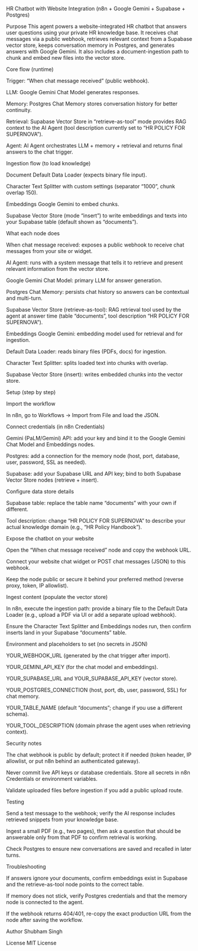HR Chatbot with Website Integration (n8n + Google Gemini + Supabase + Postgres)

Purpose
This agent powers a website-integrated HR chatbot that answers user questions using your private HR knowledge base. It receives chat messages via a public webhook, retrieves relevant context from a Supabase vector store, keeps conversation memory in Postgres, and generates answers with Google Gemini. It also includes a document-ingestion path to chunk and embed new files into the vector store. 

Core flow (runtime)

Trigger: “When chat message received” (public webhook).

LLM: Google Gemini Chat Model generates responses.

Memory: Postgres Chat Memory stores conversation history for better continuity.

Retrieval: Supabase Vector Store in “retrieve-as-tool” mode provides RAG context to the AI Agent (tool description currently set to “HR POLICY FOR SUPERNOVA”).

Agent: AI Agent orchestrates LLM + memory + retrieval and returns final answers to the chat trigger. 

Ingestion flow (to load knowledge)

Document Default Data Loader (expects binary file input).

Character Text Splitter with custom settings (separator “1000”, chunk overlap 150).

Embeddings Google Gemini to embed chunks.

Supabase Vector Store (mode “insert”) to write embeddings and texts into your Supabase table (default shown as “documents”). 

What each node does

When chat message received: exposes a public webhook to receive chat messages from your site or widget.

AI Agent: runs with a system message that tells it to retrieve and present relevant information from the vector store.

Google Gemini Chat Model: primary LLM for answer generation.

Postgres Chat Memory: persists chat history so answers can be contextual and multi-turn.

Supabase Vector Store (retrieve-as-tool): RAG retrieval tool used by the agent at answer time (table “documents”, tool description “HR POLICY FOR SUPERNOVA”).

Embeddings Google Gemini: embedding model used for retrieval and for ingestion.

Default Data Loader: reads binary files (PDFs, docs) for ingestion.

Character Text Splitter: splits loaded text into chunks with overlap.

Supabase Vector Store (insert): writes embedded chunks into the vector store. 

Setup (step by step)

Import the workflow

In n8n, go to Workflows → Import from File and load the JSON.

Connect credentials (in n8n Credentials)

Gemini (PaLM/Gemini) API: add your key and bind it to the Google Gemini Chat Model and Embeddings nodes.

Postgres: add a connection for the memory node (host, port, database, user, password, SSL as needed).

Supabase: add your Supabase URL and API key; bind to both Supabase Vector Store nodes (retrieve + insert). 

Configure data store details

Supabase table: replace the table name “documents” with your own if different.

Tool description: change “HR POLICY FOR SUPERNOVA” to describe your actual knowledge domain (e.g., “HR Policy Handbook”). 

Expose the chatbot on your website

Open the “When chat message received” node and copy the webhook URL.

Connect your website chat widget or POST chat messages (JSON) to this webhook.

Keep the node public or secure it behind your preferred method (reverse proxy, token, IP allowlist).

Ingest content (populate the vector store)

In n8n, execute the ingestion path: provide a binary file to the Default Data Loader (e.g., upload a PDF via UI or add a separate upload webhook).

Ensure the Character Text Splitter and Embeddings nodes run, then confirm inserts land in your Supabase “documents” table. 

Environment and placeholders to set (no secrets in JSON)

YOUR_WEBHOOK_URL (generated by the chat trigger after import).

YOUR_GEMINI_API_KEY (for the chat model and embeddings).

YOUR_SUPABASE_URL and YOUR_SUPABASE_API_KEY (vector store).

YOUR_POSTGRES_CONNECTION (host, port, db, user, password, SSL) for chat memory.

YOUR_TABLE_NAME (default “documents”; change if you use a different schema).

YOUR_TOOL_DESCRIPTION (domain phrase the agent uses when retrieving context).

Security notes

The chat webhook is public by default; protect it if needed (token header, IP allowlist, or put n8n behind an authenticated gateway).

Never commit live API keys or database credentials. Store all secrets in n8n Credentials or environment variables.

Validate uploaded files before ingestion if you add a public upload route.

Testing

Send a test message to the webhook; verify the AI response includes retrieved snippets from your knowledge base.

Ingest a small PDF (e.g., two pages), then ask a question that should be answerable only from that PDF to confirm retrieval is working.

Check Postgres to ensure new conversations are saved and recalled in later turns. 

Troubleshooting

If answers ignore your documents, confirm embeddings exist in Supabase and the retrieve-as-tool node points to the correct table.

If memory does not stick, verify Postgres credentials and that the memory node is connected to the agent.

If the webhook returns 404/401, re-copy the exact production URL from the node after saving the workflow.

Author
Shubham Singh

License
MIT License
